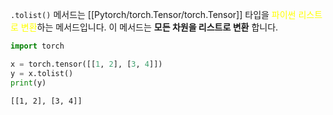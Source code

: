 `.tolist()` 메서드는 [[Pytorch/torch.Tensor/torch.Tensor]] 타입을 <font color="#ffff00">파이썬 리스트로 변환</font>하는 메서드입니다. 이 메서드는 **모든 차원을 리스트로 변환** 합니다.

```python
import torch

x = torch.tensor([[1, 2], [3, 4]])
y = x.tolist()
print(y)
```

```
[[1, 2], [3, 4]]
```

